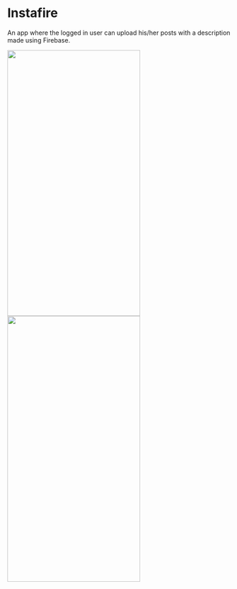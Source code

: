 # Instafire
An app where the logged in user can upload his/her posts with a description made using Firebase.

<img src="https://user-images.githubusercontent.com/71960312/126902999-3b2316f5-9bb4-4bb6-8c3d-96088f8fab7b.jpeg" width="300" height="600"> <img src="https://user-images.githubusercontent.com/71960312/126903068-38ade718-1fc1-473a-8654-af9ba475487a.jpeg" width="300" height="600">
